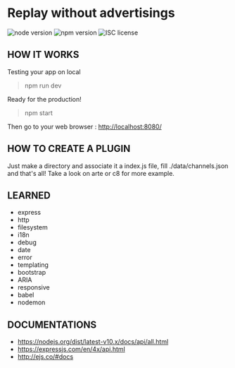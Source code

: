 # Replay without advertisings

![node version](https://img.shields.io/badge/node-&#10878;6.0.0-green.svg)
![npm version](https://img.shields.io/badge/npm-&#10878;3.8.6-green.svg)
![ISC license](https://img.shields.io/badge/licence-ISC-blue.svg)

## HOW IT WORKS

Testing your app on local
> npm run dev

Ready for the production!
> npm start

Then go to your web browser : <http://localhost:8080/>

## HOW TO CREATE A PLUGIN

Just make a directory and associate it a index.js file, fill ./data/channels.json and that's all!
Take a look on arte or c8 for more example.

## LEARNED

* express
* http
* filesystem
* i18n
* debug
* date
* error
* templating
* bootstrap
* ARIA
* responsive
* babel
* nodemon

## DOCUMENTATIONS

* <https://nodejs.org/dist/latest-v10.x/docs/api/all.html>
* <https://expressjs.com/en/4x/api.html>
* <http://ejs.co/#docs>
